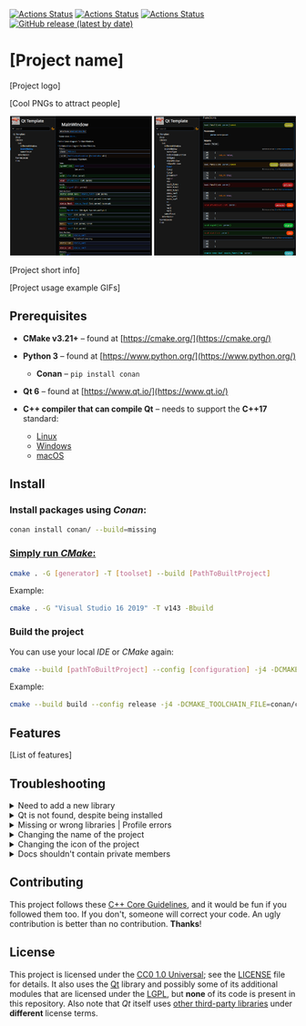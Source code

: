 [![Actions Status](https://github.com/lighttab2/qt-template/workflows/macOS/badge.svg)](https://github.com/lighttab2/qt-template/actions/workflows/macos.yml)
[![Actions Status](https://github.com/lighttab2/qt-template/workflows/Windows/badge.svg)](https://github.com/lighttab2/qt-template/actions/workflows/windows.yml)
[![Actions Status](https://github.com/lighttab2/qt-template/workflows/Ubuntu/badge.svg)](https://github.com/lighttab2/qt-template/actions/workflows/ubuntu.yml)
[![GitHub release (latest by date)](https://img.shields.io/github/v/release/lighttab2/qt-template)](https://github.com/lighttab2/qt-template/releases)

# [Project name]
[Project logo]

[Cool PNGs to attract people]

<p align="center">
  <img src="pages/doxygen_dark.png" alt="Doxygen example" width="49.5%" title="Doxygen Dark Theme"/>
  <img src="pages/doxygen_dark2.png" alt="Doxygen example 2" width="49.5%" title="Doxygen Dark Theme"/>
</p>

[Project short info]

[Project usage example GIFs]

## Prerequisites

* **CMake v3.21+** &ndash; found at [https://cmake.org/](https://cmake.org/)

* **Python 3** &ndash; found at [https://www.python.org/](https://www.python.org/)
    * **Conan** &ndash; `pip install conan`

* **Qt 6** &ndash; found at [https://www.qt.io/](https://www.qt.io/)

* **C++ compiler that can compile Qt** &ndash; needs to support the **C++17** standard:
    * [Linux](https://doc.qt.io/qt-6/linux.html)
    * [Windows](https://doc.qt.io/qt-6/windows.html)
    * [macOS](https://doc.qt.io/qt-6/macos.html)

## Install

### Install packages using *Conan*:

```bash
conan install conan/ --build=missing
```

### [Simply run *CMake*:](https://cmake.org/runningcmake/)

```bash
cmake . -G [generator] -T [toolset] --build [PathToBuiltProject]
```

Example:

```bash
cmake . -G "Visual Studio 16 2019" -T v143 -Bbuild
```

### Build the project

You can use your local *IDE* or *CMake* again:

```bash
cmake --build [pathToBuiltProject] --config [configuration] -j4 -DCMAKE_TOOLCHAIN_FILE=[pathToConanToolchainFile]
```

Example:

```bash
cmake --build build --config release -j4 -DCMAKE_TOOLCHAIN_FILE=conan/conan_toolchain.cmake
```

## Features
[List of features]

## Troubleshooting

<details><summary>Need to add a new library</summary>

If this is not a *Qt* library, modify _conan/conanfile.txt_:

```ini
[requires]
{...Other libraries...}
{Your Library Name Here Taken From https://conan.io/center/}

[generators]
CMakeDeps
CMakeToolchain
```

Example:

```ini
[requires]
zlib/1.2.11
libcurl

[generators]
CMakeDeps
CMakeToolchain
```

Remember to run *Conan* after the changes:

```bash
conan install conan/ --build=missing
```

Now they are available but not added to the *CMake* project itself. To do that, **modify** _cmake/Modules.cmake_:

```cmake
set(Modules {Libraries From Conan})
set(QtModules {Qt Modules})
```

Example:

```cmake
set(Modules ZLIB libcurl)
set(QtModules Widgets Network)
```

If your library cannot be found on *ConanCenter*, you could try going for [Artifactory](https://docs.conan.io/2/), but this requires some effort. You can always use plain *CMake* and modify `CMakeLists.txt`, preferably including another *CMake* file in `cmake` directory.

</details>

<details><summary>Qt is not found, despite being installed</summary>

Ensure that these **environment variables** are set properly:

* **Qt6_DIR** - `[path_to_Qt]/[version]/[compiler]/lib/cmake/Qt6`<br/>example: `C:/Qt/6.5.1/msvc2019_64/lib/cmake/Qt6`

* **Qt6GuiTools_DIR** - `[path_to_Qt]/[version]/[compiler]/lib/cmake/Qt6GuiTools`<br/>example: `/usr/lib/x86_64-linux-gnu/6.5.1/clang_64/lib/cmake/Qt6GuiTools`

* **Qt6CoreTools_DIR** - `[path_to_Qt]/[version]/[compiler]/lib/cmake/Qt6CoreTools`<br/>example: `D:/Qt/6.3/msvc2019_64/lib/cmake/Qt6CoreTools`
</details>

<details><summary>Missing or wrong libraries | Profile errors</summary>

Ensure `conan/conanfile.txt` has listed all the needed libraries under `[requires]` section.
Run:

```bash
conan install conan/ --build=missing
```

In case of a **wrong architecture** of the libraries and other possible **profile errors**, read: [https://docs.conan.io/2.0/reference/config_files/profiles.html](https://docs.conan.io/2.0/reference/config_files/profiles.html)<br/>
If you don't have a profile, create one:

```bash
conan profile new default --detect
```

</details>

<details><summary>Changing the name of the project</summary>

To change the name of the project, you must correct a few entries:
 
<ul style="list-style-type:none;">
<li><details><summary><code>CMakeLists.txt</code></summary>
By default, the file starts with:

```cmake
cmake_minimum_required(VERSION 3.21)

project("qt-template"
        LANGUAGES CXX)
```

Change `"qt-template"` to the name of your project.
        
Example:

```cmake
cmake_minimum_required(VERSION 3.21)

project("myproject"
        LANGUAGES CXX)
```
    
If you host your project on a *GitHub* repository and wish to use *GitHub Actions* for automatic deployment, you must provide a name that matches the **repository name**. It has to be **lowercase**. Otherwise, you need to change `${{ steps.repoName.outputs.name }}` to your **project's executable/library name** (it is the **CMake project name**, unless you tinkered with `CMakeLists.txt`) in these files:
* `.github/workflows/macos.yml`
* `.github/workflows/ubuntu.yml`
* `.github/workflows/windows.yml`

If the name contains *whitespace characters*, you will need to enclose the entire entry in either `"` or `'`. Example:

```yaml
files: build/install/${{ steps.repoName.outputs.name }}_macOS_${{ steps.versionTag.outputs.tag }}.tar.gz
```

Becomes:

```yaml
files: "build/install/Parrots and Cats_macOS_${{ steps.versionTag.outputs.tag }}.tar.gz"
```

</details>
</li>
<li><details><summary><code>config.desktop</code></summary>

The `Exec` option should contain the **project's executable/library name** (it is **CMake project name**, unless you tinkered with `CMakeLists.txt`), while the `Name` is up to your choice. 

Change these entries:

```ini
Name=Qt Template
Exec=qt-template
```

Example:

```ini
Name=Parrots That Sing
Exec=birds-and-stuff
```

</details>
</li>
</ul>
</details>

<details><summary>Changing the icon of the project</summary>

Put your **icon image** in **PNG** format into a folder `icon/` and **rename** it, so it matches this convention:

```ini
icon_[width]x[height].png
```

Example:

```
icon_256x256.png
```

The resolution should be one of these:
* 16x16
* 32x32
* 48x48
* 64x64
* 128x128
* 256x256

Further below, I will mention some *scripts* that use [ImageMagick](https://imagemagick.org/index.php), so you need to install it, if you want to use them. On *Ubuntu*, it can be done by:
```bash
sudo apt install imagemagick
```

Beware that depending on your **OS version**, you can get either *ImageMagick 6* or *ImageMagick 7*. *Unix scripts* contain `[script]_ImageMagick7.sh` versions, in case you did not obtain *ImageMagick 6*, but *ImageMagick 7*.

You can provide an icon with **any** resolution, and it will be **rescaled** to the other **valid resolutions**, if you use the script:
<ul style="list-style-type:none;">
<li><details><summary>Windows</summary><code>/icon/WinScripts/rescale.bat</code></details></li>
<li><details><summary>Unix</summary><code>/icon/UnixScripts/rescale.sh</code> or <code>/icon/UnixScripts/rescale_ImageMagick7.sh</code> </details></li>
</ul>

If there are multiple icons with **different resolutions**, the **highest resolution** will be used to create other **valid** icons. They will **overwrite** any already existing ones! If you want to use **different icons** for **different resolutions**, provide them manually and do not use the script.

This is sufficient for *Linux*, but there are two other scripts, so the *Windows* and *macOS* applications will have icons too.

To generate an icon for *Windows*, use:
<ul style="list-style-type:none;">
<li><details><summary>Windows</summary><code>/icon/WinScripts/createIco.bat</code></details></li>
<li><details><summary>Unix</summary><code>/icon/UnixScripts/createIco.sh</code> or <code>/icon/UnixScripts/createIco_ImageMagick7.sh</code></details></li>
</ul>

*macOS* icon is slightly tricky on *Windows*, as we do not have a ready script. I recommend using [WSL](https://learn.microsoft.com/en-us/windows/wsl/install) or another form of virtualization (i.e.: [VirtualBox](https://www.virtualbox.org/) or [Docker](https://www.docker.com/)) and running the *Unix script* `/icon/UnixScripts/createIcns.sh`.\
If you are on *macOS*, you can do this the **native way**, using [iconutil](https://stackoverflow.com/questions/12306223/how-to-manually-create-icns-files-using-iconutil). Otherwise, run `/icon/UnixScripts/createIcns.sh`, which requires `png2icns` library. On *Ubuntu* you can install it by:

```bash
sudo apt install icnsutils
```
    
</details>

<details><summary>Docs shouldn't contain private members</summary>

If your project is a library, you might not want to add the private and protected members to your documentation. Editing one line in `.github/workflows/doxygen.yml` can change this behaviour. Find this step:

```yaml
- name: Generate documents and deploy
    uses: DenverCoder1/doxygen-github-pages-action@v1.3.0
    with:
        github_token: ${{ secrets.GITHUB_TOKEN }}
        branch: docs
        config_file: doxygen/Doxyfile_dev
```

And change it to:

```yaml
- name: Generate documents and deploy
    uses: DenverCoder1/doxygen-github-pages-action@v1.3.0
    with:
        github_token: ${{ secrets.GITHUB_TOKEN }}
        branch: docs
        config_file: doxygen/Doxyfile
```

 If you want to further customize output and its display, all files related to documentation are stored in `/doxygen` folder. 


</details>

## Contributing

This project follows these [C++ Core Guidelines](https://isocpp.github.io/CppCoreGuidelines/CppCoreGuidelines), and it would be fun if you followed them too. If you don't, someone will correct your code. An ugly contribution is better than no contribution. **Thanks**!

## License

This project is licensed under the [CC0 1.0 Universal](https://creativecommons.org/publicdomain/zero/1.0/); see the
[LICENSE](LICENSE) file for details.
It also uses the [Qt](https://www.qt.io/) library and possibly some of its additional modules that are licensed under the [LGPL](https://www.gnu.org/licenses/lgpl-3.0.en.html), but **none** of its code is present in this repository. Also note that *Qt* itself uses [other third-party libraries](https://doc.qt.io/qt-6/licenses-used-in-qt.html) under **different** license terms.
